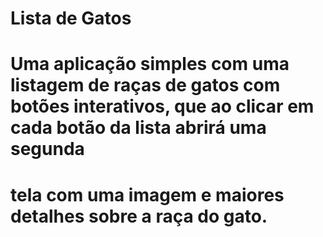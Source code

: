 # Lista de Gatos
# Uma aplicação simples com uma listagem de raças de gatos com botões interativos, que ao clicar em cada botão da lista abrirá uma segunda 
# tela com uma imagem e maiores detalhes sobre a raça do gato.
